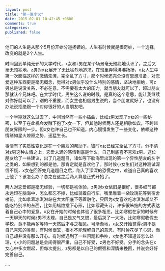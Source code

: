 ```yaml
---
layout: post
title: "第一篇小说"
date: 2015-02-01 10:42:45 +0800
comments: true
categories: 
published: false
---
```


他们的人生是从那个5月份开始分道扬镳的。人生有时候就是很奇妙，一个选择，改变的就是2个人生。

时间回到单纯无邪的大学时代，x女和z男在某个场景毫无预兆地认识了，之后又毫无预兆地，z男对x女展开了无比猛烈地追求，在班里弄得沸沸扬扬，x女人生中第一次面临这样的激情澎湃，完全乱了方寸，那个时候还完全没有思想准备，对恋爱这种东西更是毫无概念，觉得对z男似乎没什么特别的感情，坚决地拒绝，可z男总是说没关系，不必在意，不需要有太大的压力，就当朋友就可以了，超过朋友那就认个兄妹吧。在大学时代，男生这么说的时候，是真的这个意思，能让我继续对你好就可以了，别的不重要，而女生也相信男生说的，当个朋友就好了，也没有办法说拒绝跟一个对你很好的人当朋友吧。

一个学期就这么过去了，中间当然有一些小插曲，比如z男发现了x女的一些秘密，以至于在此机会发酵下抱了x女一下，但其他时候两人还是相敬如宾，不跨越朋友界限的一步。但x女也许自己也不知道，内心慢慢发生了一些变化，依赖这种情绪如星火燎原之势，迅猛生长。

事情有了实质性变化是在一个朋友的帮助下，彼时x女已经完全乱了方寸，分不清对z男这种友情之上，恋爱未满的感情到底是什么，自己到底喜不喜欢z男。这位朋友给了一些建议，出了几道题目，诸如写下脑海里出现的第一个异性朋友的名字之类的，如果想到的都是他，那肯定就是喜欢他了。那时候小女生们对这种测试深信不疑，x女在回答完几道题目之后，陷入了深深的恐慌之中，难道自己真的喜欢上他了？该怎么办？总之在这之后两人算是正式开始了。

两人对恋爱都是毫无经验，一切都是初体验，z男对x女依旧是很好，很多细节都永远印在脑海中，怎么都忘不掉，比如骑着自行车，嘴里雕着一朵玫瑰花等到宿舍楼前，比如拿着冰淇淋站在大太阳底下等着融化，只因为x女喜欢吃冰淇淋却又不能吃特别冷的东西，比如用蜡烛摆下心形，比如写藏头诗，许多很笨拙的方式表达着自己心中的爱意。x女在开始的时候也体验了很多相思，比如寒假在家的时候有一天聊天的时候z男不太理，自己是又气又恨，最后哭了一大场，比如寒假收假去学校，竟不能再多等待一天然后才与之相见。可渐渐地，x女又开始觉得z男不是自己喜欢的类型，有时候很笨，根本不能理解自己的意思，有时候花尽了心思，而自己却并没有那么开心。有时候遇到了一些问题和争吵，x女也不知道该怎么处理，小小的问题总是会闹得很严重，自己不好受，z男也不好受。分手的念头在x女心中多次燃起，但每次提出，z男都是以自己的倔强和深情来挽回，并说会好好完善自己。

....

